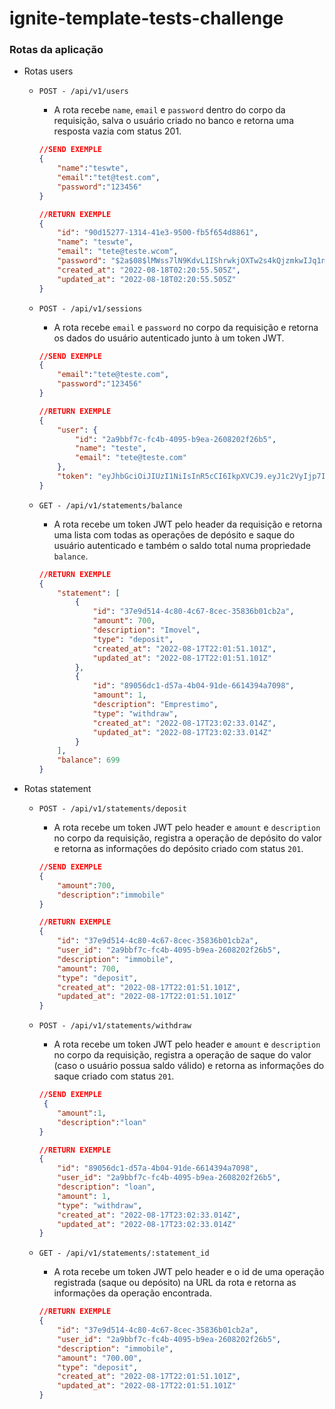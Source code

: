 # ignite-template-tests-challenge
### Rotas da aplicação

- Rotas users
    - `POST - /api/v1/users`
        - A rota recebe `name`, `email` e `password` dentro do corpo da requisição, salva o usuário criado no banco e retorna uma resposta vazia com status 201.
        
        ```json
        //SEND EXEMPLE
        {
        	"name":"teswte",
        	"email":"tet@test.com",
        	"password":"123456"
        }
        ```
        
        ```json
        //RETURN EXEMPLE
        {
        	"id": "90d15277-1314-41e3-9500-fb5f654d8861",
        	"name": "teswte",
        	"email": "tete@teste.wcom",
        	"password": "$2a$08$lMWss7lN9KdvL1IShrwkjOXTw2s4kQjzmkwIJq1n99Le26dWXsHUu",
        	"created_at": "2022-08-18T02:20:55.505Z",
        	"updated_at": "2022-08-18T02:20:55.505Z"
        }
        ```
        
    - `POST - /api/v1/sessions`
        - A rota recebe `email` e `password` no corpo da requisição e retorna os dados do usuário autenticado junto à um token JWT.
        
        ```json
        //SEND EXEMPLE
        {
        	"email":"tete@teste.com",
        	"password":"123456"
        }
        ```
        
        ```json
        //RETURN EXEMPLE
        {
        	"user": {
        		"id": "2a9bbf7c-fc4b-4095-b9ea-2608202f26b5",
        		"name": "teste",
        		"email": "tete@teste.com"
        	},
        	"token": "eyJhbGciOiJIUzI1NiIsInR5cCI6IkpXVCJ9.eyJ1c2VyIjp7ImlkIjoiMmE5YmJmN2MtZmM0Yi00MDk1LWI5ZWEtMjYwODIwMmYyNmI1IiwibmFtZSI6InRlc3RlIiwiZW1haWwiOiJ0ZXRlQHRlc3RlLmNvbSIsInBhc3N3b3JkIjoiJDJhJDA4JHZwS0hGRWcuRWlaTFlEd2NXL1p2TnVBSVpEUEhJaDBqN2pabDlkNjF0WTJtSEZrSVhlcFNpIiwiY3JlYXRlZF9hdCI6IjIwMjItMDgtMTdUMTc6Mzk6MjEuMzQxWiIsInVwZGF0ZWRfYXQiOiIyMDIyLTA4LTE3VDE3OjM5OjIxLjM0MVoifSwiaWF0IjoxNjYwNzYyODY5LCJleHAiOjE2NjA4NDkyNjksInN1YiI6IjJhOWJiZjdjLWZjNGItNDA5NS1iOWVhLTI2MDgyMDJmMjZiNSJ9.JtjJzgsIlloyYY9NtvAPGZeB37bVDVVwnn5SxbK8_ZQ"
        }
        ```
        
    - `GET - /api/v1/statements/balance`
        - A rota recebe um token JWT pelo header da requisição e retorna uma lista com todas as operações de depósito e saque do usuário autenticado e também o saldo total numa propriedade `balance`.
        
        ```json
        //RETURN EXEMPLE
        {
        	"statement": [
        		{
        			"id": "37e9d514-4c80-4c67-8cec-35836b01cb2a",
        			"amount": 700,
        			"description": "Imovel",
        			"type": "deposit",
        			"created_at": "2022-08-17T22:01:51.101Z",
        			"updated_at": "2022-08-17T22:01:51.101Z"
        		},
        		{
        			"id": "89056dc1-d57a-4b04-91de-6614394a7098",
        			"amount": 1,
        			"description": "Emprestimo",
        			"type": "withdraw",
        			"created_at": "2022-08-17T23:02:33.014Z",
        			"updated_at": "2022-08-17T23:02:33.014Z"
        		}
        	],
        	"balance": 699
        }
        ```
        
    
- Rotas statement
    - `POST - /api/v1/statements/deposit`
        - A rota recebe um token JWT pelo header e `amount` e `description` no corpo da requisição, registra a operação de depósito do valor e retorna as informações do depósito criado com status `201`.
        
        ```json
        //SEND EXEMPLE
        {
        	"amount":700,
        	"description":"immobile"
        }
        ```
        
        ```json
        //RETURN EXEMPLE
        {
        	"id": "37e9d514-4c80-4c67-8cec-35836b01cb2a",
        	"user_id": "2a9bbf7c-fc4b-4095-b9ea-2608202f26b5",
        	"description": "immobile",
        	"amount": 700,
        	"type": "deposit",
        	"created_at": "2022-08-17T22:01:51.101Z",
        	"updated_at": "2022-08-17T22:01:51.101Z"
        }
        ```
        
    - `POST - /api/v1/statements/withdraw`
        - A rota recebe um token JWT pelo header e `amount` e `description` no corpo da requisição, registra a operação de saque do valor (caso o usuário possua saldo válido) e retorna as informações do saque criado com status `201`.
        
        ```json
        //SEND EXEMPLE
         {
        	"amount":1,
        	"description":"loan"
        }
        ```
        
        ```json
        //RETURN EXEMPLE
        {
        	"id": "89056dc1-d57a-4b04-91de-6614394a7098",
        	"user_id": "2a9bbf7c-fc4b-4095-b9ea-2608202f26b5",
        	"description": "loan",
        	"amount": 1,
        	"type": "withdraw",
        	"created_at": "2022-08-17T23:02:33.014Z",
        	"updated_at": "2022-08-17T23:02:33.014Z"
        }
        ```
        
    - `GET - /api/v1/statements/:statement_id`
        - A rota recebe um token JWT pelo header e o id de uma operação registrada (saque ou depósito) na URL da rota e retorna as informações da operação encontrada.
        
        ```json
        //RETURN EXEMPLE
        {
        	"id": "37e9d514-4c80-4c67-8cec-35836b01cb2a",
        	"user_id": "2a9bbf7c-fc4b-4095-b9ea-2608202f26b5",
        	"description": "immobile",
        	"amount": "700.00",
        	"type": "deposit",
        	"created_at": "2022-08-17T22:01:51.101Z",
        	"updated_at": "2022-08-17T22:01:51.101Z"
        }
        ```
